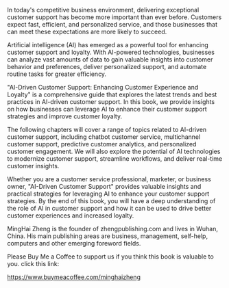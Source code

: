 
In today's competitive business environment, delivering exceptional customer support has become more important than ever before. Customers expect fast, efficient, and personalized service, and those businesses that can meet these expectations are more likely to succeed.

Artificial intelligence (AI) has emerged as a powerful tool for enhancing customer support and loyalty. With AI-powered technologies, businesses can analyze vast amounts of data to gain valuable insights into customer behavior and preferences, deliver personalized support, and automate routine tasks for greater efficiency.

"AI-Driven Customer Support: Enhancing Customer Experience and Loyalty" is a comprehensive guide that explores the latest trends and best practices in AI-driven customer support. In this book, we provide insights on how businesses can leverage AI to enhance their customer support strategies and improve customer loyalty.

The following chapters will cover a range of topics related to AI-driven customer support, including chatbot customer service, multichannel customer support, predictive customer analytics, and personalized customer engagement. We will also explore the potential of AI technologies to modernize customer support, streamline workflows, and deliver real-time customer insights.

Whether you are a customer service professional, marketer, or business owner, "AI-Driven Customer Support" provides valuable insights and practical strategies for leveraging AI to enhance your customer support strategies. By the end of this book, you will have a deep understanding of the role of AI in customer support and how it can be used to drive better customer experiences and increased loyalty.

MingHai Zheng is the founder of zhengpublishing.com and lives in Wuhan, China. His main publishing areas are business, management, self-help, computers and other emerging foreword fields.

Please Buy Me a Coffee to support us if you think this book is valuable to you. click this link:

https://www.buymeacoffee.com/minghaizheng
